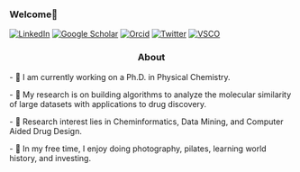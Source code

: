 ### Welcome👋

<a href="https://www.linkedin.com/in/lexinc/"><img alt="LinkedIn" src="https://img.shields.io/badge/-Lexin%20Chen-0B65C2?style=flat-square&logo=Linkedin&logoColor=white&link=https://www.linkedin.com/in/lexinc/"></a>
<a href="https://scholar.google.com/citations?user=eQoWP6oAAAAJ&hl=en"><img alt="Google Scholar" src="https://img.shields.io/badge/-Lexin_Chen-4285F4?style=flat-square&logo=GoogleScholar&logoColor=white&link=https://scholar.google.com/citations?user=eQoWP6oAAAAJ&hl=en"></a>
<a href="https://orcid.org/0000-0002-9528-942X"><img alt="Orcid" src="https://img.shields.io/badge/-Lexin_Chen-A6CE39?style=flat-square&logo=orcid&logoColor=white&link=https://orcid.org/0000-0002-9528-942X"></a>
<a href="https://twitter.com/lexinc_"><img alt="Twitter" src="https://img.shields.io/badge/-lexinc__-188CD8?style=flat-square&logo=Twitter&logoColor=white&link=https://twitter.com/lexinc_/"></a> 
<a href="http://vsco.co/-lexin"><img alt="VSCO" src="https://img.shields.io/badge/---lexin-000000?style=flat-square&logo=vsco&logoColor=white&link=https://vsco.co/-lexin/"></a>

<h3 align="center">
    <p>About</p>
    </h3>
<p> - 🧪 I am currently working on a Ph.D. in Physical Chemistry.<p/>
<p> - 🌱 My research is on building algorithms to analyze the molecular similarity of large datasets with applications to drug discovery. <p/>
<p> - 💚 Research interest lies in Cheminformatics, Data Mining, and Computer Aided Drug Design. <p/>
<p> - 🎄 In my free time, I enjoy doing photography, pilates, learning world history, and investing. <p/>
